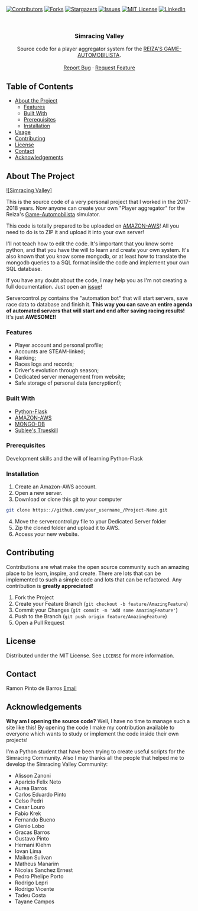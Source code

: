 <!--
*** Thanks for checking out this README Template. If you have a suggestion that would
*** make this better, please fork the repo and create a pull request or simply open
*** an issue with the tag "enhancement".
*** Thanks again! Now go create something AMAZING! :D
***
***
***
*** To avoid retyping too much info. Do a search and replace for the following:
*** github_username, repo, twitter_handle, email
-->





<!-- PROJECT SHIELDS -->
<!--
*** I'm using markdown "reference style" links for readability.
*** Reference links are enclosed in brackets [ ] instead of parentheses ( ).
*** See the bottom of this document for the declaration of the reference variables
*** for contributors-url, forks-url, etc. This is an optional, concise syntax you may use.
*** https://www.markdownguide.org/basic-syntax/#reference-style-links
-->
[![Contributors][contributors-shield]][contributors-url]
[![Forks][forks-shield]][forks-url]
[![Stargazers][stars-shield]][stars-url]
[![Issues][issues-shield]][issues-url]
[![MIT License][license-shield]][license-url]
[![LinkedIn][linkedin-shield]][linkedin-url]



<!-- PROJECT LOGO -->
<br />
<p align="center">
  <a href="https://github.com/rmlz/simracingvalley">
  </a>

  <h3 align="center">Simracing Valley</h3>

  <p align="center">
    Source code for a player aggregator system for the <a href="http://www.game-automobilista.com/br/">REIZA'S GAME-AUTOMOBILISTA</a>.
    <br />
    <br />
    <a href="https://github.com/rmlz/simracingvalley/issues">Report Bug</a>
    ·
    <a href="https://github.com/rmlz/simracingvalley/issues">Request Feature</a>
  </p>
</p>



<!-- TABLE OF CONTENTS -->
## Table of Contents

* [About the Project](#about-the-project)
  * [Features](#built-with)
  * [Built With](#built-with)
  * [Prerequisites](#prerequisites)
  * [Installation](#installation)
* [Usage](#usage)
* [Contributing](#contributing)
* [License](#license)
* [Contact](#contact)
* [Acknowledgements](#acknowledgements)




<!-- ABOUT THE PROJECT -->
## About The Project

[![Simracing Valley]](https://github.com/rmlz/simracingvalley)

This is the source code of a very personal project that I worked in the 2017-2018 years. Now anyone can create your own "Player aggregator" for the Reiza's [Game-Automobilista](http://www.game-automobilista.com/br/) simulator.

This code is totally prepared to be uploaded on [AMAZON-AWS](https://aws.amazon.com/pt/)! All you need to do is to ZIP it and upload it into your own server!

I'll not teach how to edit the code. It's important that you know some python, and that you have the will to learn and create your own system. It's also known that you know some mongodb, or at least how to translate the mongodb queries to a SQL format inside the code and implement your own SQL database.

If you have any doubt about the code, I may help you as I'm not creating a full documentation. Just open an [issue](https://github.com/rmlz/simracingvalley/issues)!

Servercontrol.py contains the "automation bot" that will start servers, save race data to database and finish it. **This way you can save an entire agenda of automated servers that will start and end after saving racing results!** It's just **AWESOME!!**

### Features
* Player account and personal profile;
* Accounts are STEAM-linked;
* Ranking;
* Races logs and records;
* Driver's evolution through season;
* Dedicated server menagement from website;
* Safe storage of personal data (encryption!);



### Built With

* [Python-Flask](https://www.fullstackpython.com/flask.html)
* [AMAZON-AWS](https://aws.amazon.com/pt/)
* [MONGO-DB](https://www.mongodb.com/)
* [Sublee's Trueskill](https://github.com/sublee/trueskill)


<!-- GETTING STARTED -->

### Prerequisites

Development skills and the will of learning Python-Flask

### Installation
 
1. Create an Amazon-AWS account.
2. Open a new server.
3. Download or clone this git to your computer
```sh
git clone https:://github.com/your_username_/Project-Name.git
```
4. Move the servercontrol.py file to your Dedicated Server folder 
5. Zip the cloned folder and upload it to AWS.
6. Access your new website.

<!-- CONTRIBUTING -->
## Contributing

Contributions are what make the open source community such an amazing place to be learn, inspire, and create. There are lots that can be implemented to such a simple code and lots that can be refactored. Any contribution is **greatly appreciated**!

1. Fork the Project
2. Create your Feature Branch (`git checkout -b feature/AmazingFeature`)
3. Commit your Changes (`git commit -m 'Add some AmazingFeature'`)
4. Push to the Branch (`git push origin feature/AmazingFeature`)
5. Open a Pull Request



<!-- LICENSE -->
## License

Distributed under the MIT License. See `LICENSE` for more information.

<!-- CONTACT -->
## Contact

Ramon Pinto de Barros
[Email](mailto:pbarrosramon@gmail.com)

## Acknowledgements

**Why am I opening the source code?** Well, I have no time to manage such a site like this! By opening the code I make my contribution available
to everyone which wants to study or implement the code inside their own projects!

I'm a Python student that have been trying to create useful scripts for the Simracing Community. 
Also I may thanks all the people that helped me to develop the Simracing Valley Community:

* Alisson Zanoni
* Aparicio Felix Neto
* Aurea Barros
* Carlos Eduardo Pinto
* Celso Pedri
* Cesar Louro
* Fabio Krek
* Fernando Bueno
* Glenio Lobo
* Gracas Barros
* Gustavo Pinto
* Hernani Klehm
* Iovan Lima
* Maikon Sulivan
* Matheus Manarim
* Nicolas Sanchez Ernest
* Pedro Phelipe Porto
* Rodrigo Lepri
* Rodrigo Vicente
* Tadeu Costa
* Tayane Campos


<!-- MARKDOWN LINKS & IMAGES -->
<!-- https://www.markdownguide.org/basic-syntax/#reference-style-links -->
[contributors-shield]: https://img.shields.io/github/contributors/rmlz/simracingvalley.svg?style=flat-square
[contributors-url]: https://github.com/rmlz/simracingvalley/graphs/contributors
[forks-shield]: https://img.shields.io/github/forks/rmlz/simracingvalley.svg?style=flat-square
[forks-url]: https://github.com/rmlz/simracingvalley/network/members
[stars-shield]: https://img.shields.io/github/stars/rmlz/simracingvalley.svg?style=flat-square
[stars-url]: https://github.com/rmlz/simracingvalley/stargazers
[issues-shield]: https://img.shields.io/github/issues/rmlz/simracingvalley.svg?style=flat-square
[issues-url]: https://github.com/rmlz/simracingvalley/issues
[license-shield]: https://img.shields.io/github/license/rmlz/simracingvalley.svg?style=flat-square
[license-url]: https://github.com/rmlz/simracingvalley/blob/master/LICENSE.txt
[linkedin-shield]: https://img.shields.io/badge/-LinkedIn-black.svg?style=flat-square&logo=linkedin&colorB=555
[linkedin-url]: https://www.linkedin.com/in/ramon-pinto-de-barros-a4527a72/

